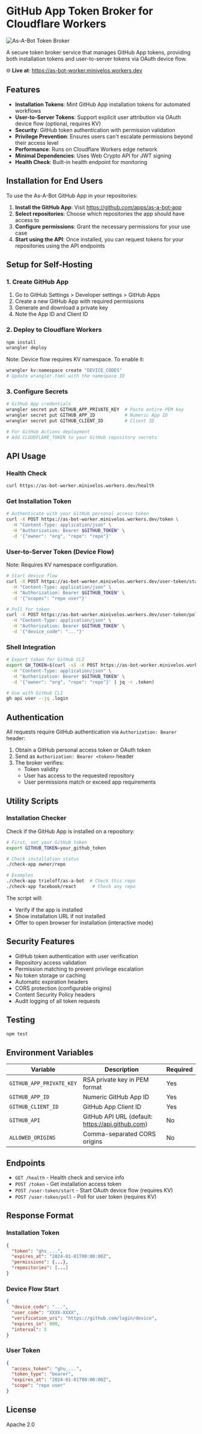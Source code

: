 # GitHub App Token Broker for Cloudflare Workers

![As-A-Bot Token Broker](./hero-image.png)

A secure token broker service that manages GitHub App tokens, providing both installation tokens and user-to-server tokens via OAuth device flow.

🌐 **Live at**: https://as-bot-worker.minivelos.workers.dev

## Features

- **Installation Tokens**: Mint GitHub App installation tokens for automated workflows
- **User-to-Server Tokens**: Support explicit user attribution via OAuth device flow (optional, requires KV)
- **Security**: GitHub token authentication with permission validation
- **Privilege Prevention**: Ensures users can't escalate permissions beyond their access level
- **Performance**: Runs on Cloudflare Workers edge network
- **Minimal Dependencies**: Uses Web Crypto API for JWT signing
- **Health Check**: Built-in health endpoint for monitoring

## Installation for End Users

To use the As-A-Bot GitHub App in your repositories:

1. **Install the GitHub App**: Visit https://github.com/apps/as-a-bot-app
2. **Select repositories**: Choose which repositories the app should have access to
3. **Configure permissions**: Grant the necessary permissions for your use case
4. **Start using the API**: Once installed, you can request tokens for your repositories using the API endpoints

## Setup for Self-Hosting

### 1. Create GitHub App

1. Go to GitHub Settings > Developer settings > GitHub Apps
2. Create a new GitHub App with required permissions
3. Generate and download a private key
4. Note the App ID and Client ID

### 2. Deploy to Cloudflare Workers

```bash
npm install
wrangler deploy
```

Note: Device flow requires KV namespace. To enable it:
```bash
wrangler kv:namespace create "DEVICE_CODES"
# Update wrangler.toml with the namespace ID
```

### 3. Configure Secrets

```bash
# GitHub App credentials
wrangler secret put GITHUB_APP_PRIVATE_KEY  # Paste entire PEM key
wrangler secret put GITHUB_APP_ID           # Numeric App ID
wrangler secret put GITHUB_CLIENT_ID        # Client ID

# For GitHub Actions deployment
# Add CLOUDFLARE_TOKEN to your GitHub repository secrets
```

## API Usage

### Health Check

```bash
curl https://as-bot-worker.minivelos.workers.dev/health
```

### Get Installation Token

```bash
# Authenticate with your GitHub personal access token
curl -X POST https://as-bot-worker.minivelos.workers.dev/token \
  -H "Content-Type: application/json" \
  -H "Authorization: Bearer $GITHUB_TOKEN" \
  -d '{"owner": "org", "repo": "repo"}'
```

### User-to-Server Token (Device Flow)

Note: Requires KV namespace configuration.

```bash
# Start device flow
curl -X POST https://as-bot-worker.minivelos.workers.dev/user-token/start \
  -H "Content-Type: application/json" \
  -H "Authorization: Bearer $GITHUB_TOKEN" \
  -d '{"scopes": "repo user"}'

# Poll for token
curl -X POST https://as-bot-worker.minivelos.workers.dev/user-token/poll \
  -H "Content-Type: application/json" \
  -H "Authorization: Bearer $GITHUB_TOKEN" \
  -d '{"device_code": "..."}'
```

### Shell Integration

```bash
# Export token for GitHub CLI
export GH_TOKEN=$(curl -sS -X POST https://as-bot-worker.minivelos.workers.dev/token \
  -H "Content-Type: application/json" \
  -H "Authorization: Bearer $GITHUB_TOKEN" \
  -d '{"owner": "org", "repo": "repo"}' | jq -r .token)

# Use with GitHub CLI
gh api user --jq .login
```

## Authentication

All requests require GitHub authentication via `Authorization: Bearer` header:

1. Obtain a GitHub personal access token or OAuth token
2. Send as `Authorization: Bearer <token>` header
3. The broker verifies:
   - Token validity
   - User has access to the requested repository
   - User permissions match or exceed app requirements

## Utility Scripts

### Installation Checker

Check if the GitHub App is installed on a repository:

```bash
# First, set your GitHub token
export GITHUB_TOKEN=your_github_token

# Check installation status
./check-app owner/repo

# Examples
./check-app trieloff/as-a-bot  # Check this repo
./check-app facebook/react      # Check any repo
```

The script will:
- Verify if the app is installed
- Show installation URL if not installed
- Offer to open browser for installation (interactive mode)

## Security Features

- GitHub token authentication with user verification
- Repository access validation
- Permission matching to prevent privilege escalation
- No token storage or caching
- Automatic expiration headers
- CORS protection (configurable origins)
- Content Security Policy headers
- Audit logging of all token requests

## Testing

```bash
npm test
```

## Environment Variables

| Variable | Description | Required |
|----------|-------------|----------|
| `GITHUB_APP_PRIVATE_KEY` | RSA private key in PEM format | Yes |
| `GITHUB_APP_ID` | Numeric GitHub App ID | Yes |
| `GITHUB_CLIENT_ID` | GitHub App Client ID | Yes |
| `GITHUB_API` | GitHub API URL (default: https://api.github.com) | No |
| `ALLOWED_ORIGINS` | Comma-separated CORS origins | No |

## Endpoints

- `GET /health` - Health check and service info
- `POST /token` - Get installation access token
- `POST /user-token/start` - Start OAuth device flow (requires KV)
- `POST /user-token/poll` - Poll for user token (requires KV)

## Response Format

### Installation Token
```json
{
  "token": "ghs_...",
  "expires_at": "2024-01-01T00:00:00Z",
  "permissions": {...},
  "repositories": [...]
}
```

### Device Flow Start
```json
{
  "device_code": "...",
  "user_code": "XXXX-XXXX",
  "verification_uri": "https://github.com/login/device",
  "expires_in": 900,
  "interval": 5
}
```

### User Token
```json
{
  "access_token": "ghu_...",
  "token_type": "bearer",
  "expires_at": "2024-01-01T00:00:00Z",
  "scope": "repo user"
}
```

## License

Apache 2.0
